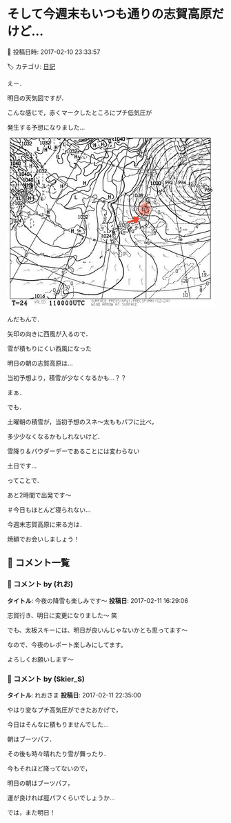 # そして今週末もいつも通りの志賀高原だけど…

📅 投稿日時: 2017-02-10 23:33:57

🏷️ カテゴリ: [日記](cc4b5682fb7b8b144980957a978653fb0.md)

えー．


明日の天気図ですが．


こんな感じで，赤くマークしたところにプチ低気圧が


発生する予想になりました…




![cfbe1b352a2d7e91e6c5badf770f9538.jpg](images/cfbe1b352a2d7e91e6c5badf770f9538.jpg)




んだもんで．


矢印の向きに西風が入るので．


雪が積もりにくい西風になった


明日の朝の志賀高原は…


当初予想より，積雪が少なくなるかも…？？





まぁ．


でも．


土曜朝の積雪が，当初予想のスネ～太ももパフに比べ，


多少少なくなるかもしれないけど．


雪降り＆パウダーデーであることには変わらない


土日です…





ってことで．


あと2時間で出発です～


＃今日もほとんど寝られない…





今週末志賀高原に来る方は．


焼額でお会いしましょう！

## 💬 コメント一覧

### 💬 コメント by (れお)
**タイトル**: 今夜の降雪も楽しみです〜
**投稿日**: 2017-02-11 16:29:06

志賀行き、明日に変更になりました〜 笑

でも、太板スキーには、明日が良いんじゃないかとも思ってます〜

なので、今夜のレポート楽しみにしてます。

よろしくお願いします〜

### 💬 コメント by (Skier_S)
**タイトル**: れおさま
**投稿日**: 2017-02-11 22:35:00

やはり変なプチ高気圧ができたおかげで，

今日はそんなに積もりませんでした…

朝はブーツパフ．

その後も時々晴れたり雪が舞ったり．



今もそれほど降ってないので，

明日の朝はブーツパフ，

運が良ければ脛パフくらいでしょうか…



では，また明日！

